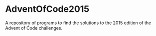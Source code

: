 # AdventOfCode2015

A repository of programs to find the solutions to the 2015 edition of the Advent of Code challenges.
